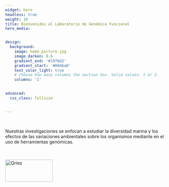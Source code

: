 ```yaml
---
widget: hero
headless: true
weight: 10
title: Bienvenidos al Laboratorio de Genómica Funcional
hero_media: 


design:
  background:
    image: home_picture.jpg
    image_darken: 0.6
    gradient_end: '#1976d2'
    gradient_start: '#004ba0'
    text_color_light: true
    # Choose how many columns the section has. Valid values: 1 or 2.
    columns: '1'
    

advanced:
  css_class: fullsize


---
```


<br>

Nuestras investigaciones se enfocan a estudiar la diversidad marina y los efectos de las variaciones ambientales sobre los organismos mediante en el uso de herramientas genómicas.


<br>

<br>


<div class="hero-img-logo">
<a href="https://cicese.com.mx/">
         <img alt="Qries" src="https://cicese.edu.mx/cicese2/assets/img/cicese.png"
         width=150" height="70">
         </a>
  </div>
